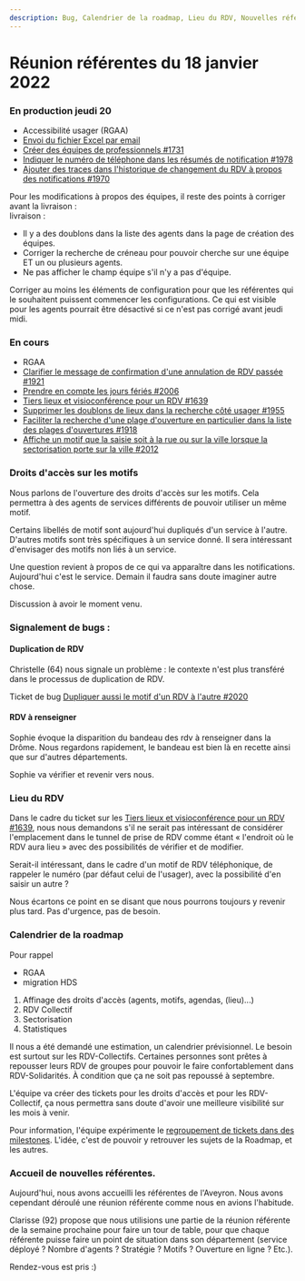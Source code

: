 ```yaml
---
description: Bug, Calendrier de la roadmap, Lieu du RDV, Nouvelles référentes
---
```


# Réunion référentes du 18 janvier 2022

### En production jeudi 20

* Accessibilité usager (RGAA)
* [Envoi du fichier Excel par email](https://github.com/betagouv/rdv-solidarites.fr/issues/1868)
* [Créer des équipes de professionnels #1731](https://github.com/betagouv/rdv-solidarites.fr/issues/1731)
* [Indiquer le numéro de téléphone dans les résumés de notification #1978](https://github.com/betagouv/rdv-solidarites.fr/issues/1978)
* [Ajouter des traces dans l'historique de changement du RDV à propos des notifications #1970](https://github.com/betagouv/rdv-solidarites.fr/issues/1970)

Pour les modifications à propos des équipes, il reste des points à corriger avant la livraison :\
livraison :

* Il y a des doublons dans la liste des agents dans la page de création des équipes.
* Corriger la recherche de créneau pour pouvoir cherche sur une équipe ET un ou plusieurs agents.
* Ne pas afficher le champ équipe s'il n'y a pas d'équipe.

Corriger au moins les éléments de configuration pour que les référentes qui le souhaitent puissent commencer les configurations. Ce qui est visible pour les agents pourrait être désactivé si ce n'est pas corrigé avant jeudi midi.

### En cours

* RGAA
* [Clarifier le message de confirmation d'une annulation de RDV passée #1921](https://github.com/betagouv/rdv-solidarites.fr/issues/1921)
* [Prendre en compte les jours fériés #2006](https://github.com/betagouv/rdv-solidarites.fr/issues/2006)
* [Tiers lieux et visioconférence pour un RDV #1639](https://github.com/betagouv/rdv-solidarites.fr/issues/1639)
* [Supprimer les doublons de lieux dans la recherche côté usager #1955](https://github.com/betagouv/rdv-solidarites.fr/issues/1955)
* [Faciliter la recherche d'une plage d'ouverture en particulier dans la liste des plages d'ouvertures #1918](https://github.com/betagouv/rdv-solidarites.fr/issues/1918)
* [Affiche un motif que la saisie soit à la rue ou sur la ville lorsque la sectorisation porte sur la ville #2012](https://github.com/betagouv/rdv-solidarites.fr/issues/2012)

### Droits d'accès sur les motifs

Nous parlons de l'ouverture des droits d'accès sur les motifs. Cela permettra à des agents de services différents de pouvoir utiliser un même motif.

Certains libellés de motif sont aujourd'hui dupliqués d'un service à l'autre. D'autres motifs sont très spécifiques à un service donné. Il sera intéressant d'envisager des motifs non liés à un service.

Une question revient à propos de ce qui va apparaître dans les notifications. Aujourd'hui c'est le service. Demain il faudra sans doute imaginer autre chose.

Discussion à avoir le moment venu.

### Signalement de bugs :

#### Duplication de RDV

Christelle (64) nous signale un problème : le contexte n'est plus transféré dans le processus de duplication de RDV.

Ticket de bug [Dupliquer aussi le motif d'un RDV à l'autre #2020](https://github.com/betagouv/rdv-solidarites.fr/issues/2020)

#### RDV à renseigner

Sophie évoque la disparition du bandeau des rdv à renseigner dans la Drôme. Nous regardons rapidement, le bandeau est bien là en recette ainsi que sur d'autres départements.

Sophie va vérifier et revenir vers nous.

### Lieu du RDV

Dans le cadre du ticket sur les [Tiers lieux et visioconférence pour un RDV #1639](https://github.com/betagouv/rdv-solidarites.fr/issues/1639), nous nous demandons s'il ne serait pas intéressant de considérer l'emplacement dans le tunnel de prise de RDV comme étant « l'endroit où le RDV aura lieu » avec des possibilités de vérifier et de modifier.

Serait-il intéressant, dans le cadre d'un motif de RDV téléphonique, de rappeler le numéro (par défaut celui de l'usager), avec la possibilité d'en saisir un autre ?

Nous écartons ce point en se disant que nous pourrons toujours y revenir plus tard. Pas d'urgence, pas de besoin.

### Calendrier de la roadmap

Pour rappel

* RGAA
* migration HDS

1. Affinage des droits d'accès (agents, motifs, agendas, (lieu)...)
2. RDV Collectif
3. Sectorisation
4. Statistiques

Il nous a été demandé une estimation, un calendrier prévisionnel. Le besoin est surtout sur les RDV-Collectifs. Certaines personnes sont prêtes à repousser leurs RDV de groupes pour pouvoir le faire confortablement dans RDV-Solidarités. À condition que ça ne soit pas repoussé à septembre.

L'équipe va créer des tickets pour les droits d'accès et pour les RDV-Collectif, ça nous permettra sans doute d'avoir une meilleure visibilité sur les mois à venir.

Pour information, l'équipe expérimente le [regroupement de tickets dans des milestones](https://github.com/betagouv/rdv-solidarites.fr/milestones). L'idée, c'est de pouvoir y retrouver les sujets de la Roadmap, et les autres.

### Accueil de nouvelles référentes.

Aujourd'hui, nous avons accueilli les référentes de l'Aveyron. Nous avons cependant déroulé une réunion référente comme nous en avions l'habitude.

Clarisse (92) propose que nous utilisions une partie de la réunion référente de la semaine prochaine pour faire un tour de table, pour que chaque référente puisse faire un point de situation dans son département (service déployé ? Nombre d'agents ? Stratégie ? Motifs ? Ouverture en ligne ? Etc.).

Rendez-vous est pris :)
